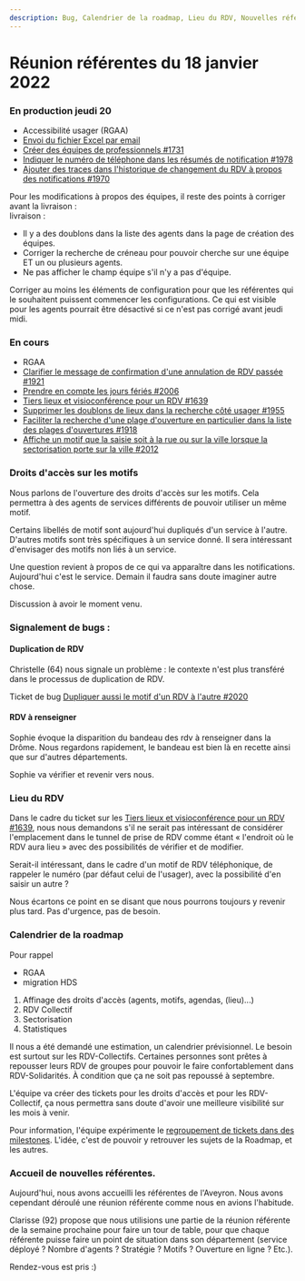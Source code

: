 ```yaml
---
description: Bug, Calendrier de la roadmap, Lieu du RDV, Nouvelles référentes
---
```


# Réunion référentes du 18 janvier 2022

### En production jeudi 20

* Accessibilité usager (RGAA)
* [Envoi du fichier Excel par email](https://github.com/betagouv/rdv-solidarites.fr/issues/1868)
* [Créer des équipes de professionnels #1731](https://github.com/betagouv/rdv-solidarites.fr/issues/1731)
* [Indiquer le numéro de téléphone dans les résumés de notification #1978](https://github.com/betagouv/rdv-solidarites.fr/issues/1978)
* [Ajouter des traces dans l'historique de changement du RDV à propos des notifications #1970](https://github.com/betagouv/rdv-solidarites.fr/issues/1970)

Pour les modifications à propos des équipes, il reste des points à corriger avant la livraison :\
livraison :

* Il y a des doublons dans la liste des agents dans la page de création des équipes.
* Corriger la recherche de créneau pour pouvoir cherche sur une équipe ET un ou plusieurs agents.
* Ne pas afficher le champ équipe s'il n'y a pas d'équipe.

Corriger au moins les éléments de configuration pour que les référentes qui le souhaitent puissent commencer les configurations. Ce qui est visible pour les agents pourrait être désactivé si ce n'est pas corrigé avant jeudi midi.

### En cours

* RGAA
* [Clarifier le message de confirmation d'une annulation de RDV passée #1921](https://github.com/betagouv/rdv-solidarites.fr/issues/1921)
* [Prendre en compte les jours fériés #2006](https://github.com/betagouv/rdv-solidarites.fr/issues/2006)
* [Tiers lieux et visioconférence pour un RDV #1639](https://github.com/betagouv/rdv-solidarites.fr/issues/1639)
* [Supprimer les doublons de lieux dans la recherche côté usager #1955](https://github.com/betagouv/rdv-solidarites.fr/issues/1955)
* [Faciliter la recherche d'une plage d'ouverture en particulier dans la liste des plages d'ouvertures #1918](https://github.com/betagouv/rdv-solidarites.fr/issues/1918)
* [Affiche un motif que la saisie soit à la rue ou sur la ville lorsque la sectorisation porte sur la ville #2012](https://github.com/betagouv/rdv-solidarites.fr/issues/2012)

### Droits d'accès sur les motifs

Nous parlons de l'ouverture des droits d'accès sur les motifs. Cela permettra à des agents de services différents de pouvoir utiliser un même motif.

Certains libellés de motif sont aujourd'hui dupliqués d'un service à l'autre. D'autres motifs sont très spécifiques à un service donné. Il sera intéressant d'envisager des motifs non liés à un service.

Une question revient à propos de ce qui va apparaître dans les notifications. Aujourd'hui c'est le service. Demain il faudra sans doute imaginer autre chose.

Discussion à avoir le moment venu.

### Signalement de bugs :

#### Duplication de RDV

Christelle (64) nous signale un problème : le contexte n'est plus transféré dans le processus de duplication de RDV.

Ticket de bug [Dupliquer aussi le motif d'un RDV à l'autre #2020](https://github.com/betagouv/rdv-solidarites.fr/issues/2020)

#### RDV à renseigner

Sophie évoque la disparition du bandeau des rdv à renseigner dans la Drôme. Nous regardons rapidement, le bandeau est bien là en recette ainsi que sur d'autres départements.

Sophie va vérifier et revenir vers nous.

### Lieu du RDV

Dans le cadre du ticket sur les [Tiers lieux et visioconférence pour un RDV #1639](https://github.com/betagouv/rdv-solidarites.fr/issues/1639), nous nous demandons s'il ne serait pas intéressant de considérer l'emplacement dans le tunnel de prise de RDV comme étant « l'endroit où le RDV aura lieu » avec des possibilités de vérifier et de modifier.

Serait-il intéressant, dans le cadre d'un motif de RDV téléphonique, de rappeler le numéro (par défaut celui de l'usager), avec la possibilité d'en saisir un autre ?

Nous écartons ce point en se disant que nous pourrons toujours y revenir plus tard. Pas d'urgence, pas de besoin.

### Calendrier de la roadmap

Pour rappel

* RGAA
* migration HDS

1. Affinage des droits d'accès (agents, motifs, agendas, (lieu)...)
2. RDV Collectif
3. Sectorisation
4. Statistiques

Il nous a été demandé une estimation, un calendrier prévisionnel. Le besoin est surtout sur les RDV-Collectifs. Certaines personnes sont prêtes à repousser leurs RDV de groupes pour pouvoir le faire confortablement dans RDV-Solidarités. À condition que ça ne soit pas repoussé à septembre.

L'équipe va créer des tickets pour les droits d'accès et pour les RDV-Collectif, ça nous permettra sans doute d'avoir une meilleure visibilité sur les mois à venir.

Pour information, l'équipe expérimente le [regroupement de tickets dans des milestones](https://github.com/betagouv/rdv-solidarites.fr/milestones). L'idée, c'est de pouvoir y retrouver les sujets de la Roadmap, et les autres.

### Accueil de nouvelles référentes.

Aujourd'hui, nous avons accueilli les référentes de l'Aveyron. Nous avons cependant déroulé une réunion référente comme nous en avions l'habitude.

Clarisse (92) propose que nous utilisions une partie de la réunion référente de la semaine prochaine pour faire un tour de table, pour que chaque référente puisse faire un point de situation dans son département (service déployé ? Nombre d'agents ? Stratégie ? Motifs ? Ouverture en ligne ? Etc.).

Rendez-vous est pris :)
